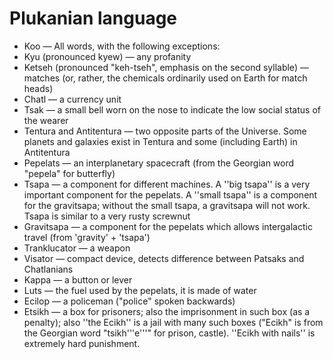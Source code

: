 # Plukanian language
* Koo — All words, with the following exceptions:
* Kyu (pronounced kyew) — any profanity
* Ketseh (pronounced "keh-tseh", emphasis on the second syllable) — matches (or, rather, the chemicals ordinarily used on Earth for match heads)
* Chatl — a currency unit
* Tsak — a small bell worn on the nose to indicate the low social status of the wearer
* Tentura and Antitentura — two opposite parts of the Universe. Some planets and galaxies exist in Tentura and some (including Earth) in Antitentura
* Pepelats —  an interplanetary spacecraft (from the Georgian word "pepela" for butterfly)
* Tsapa — a component for different machines. A ''big tsapa'' is a very important component for the pepelats. A ''small tsapa'' is a component for the gravitsapa; without the small tsapa, a gravitsapa will not work. Tsapa is similar to a very rusty screwnut
* Gravitsapa — a component for the pepelats which allows intergalactic travel (from 'gravity' + 'tsapa')
* Tranklucator — a weapon
* Visator — compact device, detects difference between Patsaks and Chatlanians
* Kappa — a button or lever
* Luts — the fuel used by the pepelats, it is made of water
* Ecilop — a policeman ("police" spoken backwards)
* Etsikh — a box for prisoners; also the imprisonment in such box (as a penalty); also ''the Ecikh'' is a jail with many such boxes ("Ecikh" is from the Georgian word "tsikh'''e'''" for prison, castle). ''Ecikh with nails'' is extremely hard punishment.
